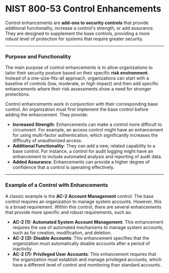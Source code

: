 # **NIST 800-53 Control Enhancements**  
Control enhancements are **add-ons to security controls** that provide additional functionality, increase a control's strength, or add assurance. They are designed
to supplement the base controls, providing a more robust level of protection for systems that require greater security.

***

### Purpose and Functionality

The main purpose of control enhancements is to allow organizations to tailor their security posture based on their specific **risk environment**. Instead of a one-size-fits-all 
approach, organizations can start with a baseline of controls (low, moderate, or high impact) and then add specific enhancements where their risk assessments show a need for stronger protections. 

Control enhancements work in conjunction with their corresponding base control. An organization must first implement the base control before adding the enhancement. They provide:

* **Increased Strength**: Enhancements can make a control more difficult to circumvent. For example, an access control might have an enhancement for using multi-factor authentication, which significantly increases the difficulty of unauthorized access.
* **Additional Functionality**: They can add a new, related capability to a base control. For instance, a control for audit logging might have an enhancement to include automated analysis and reporting of audit data.
* **Added Assurance**: Enhancements can provide a higher degree of confidence that a control is operating effectively.

***

### Example of a Control with Enhancements

A classic example is the **AC-2 Account Management** control. The base control requires an organization to manage system accounts. However, this is a broad requirement. Within this control, there are several enhancements that provide more specific and robust requirements, such as:

* **AC-2 (1): Automated System Account Management**: This enhancement requires the use of automated mechanisms to manage system accounts, such as for creation, modification, and deletion.
* **AC-2 (3): Disable Accounts**: This enhancement specifies that the organization must automatically disable accounts after a period of inactivity.
* **AC-2 (7): Privileged User Accounts**: This enhancement requires that the organization must establish and manage privileged accounts, which have a different level of control and monitoring than standard accounts.
